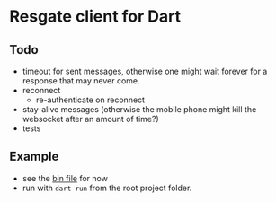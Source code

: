 # Resgate client for Dart

## Todo

- timeout for sent messages, otherwise one might wait forever for a response that may never come.
- reconnect
  - re-authenticate on reconnect
- stay-alive messages (otherwise the mobile phone might kill the websocket after an amount of time?)
- tests

## Example

- see the [bin file](bin/resgate_client.dart) for now
- run with `dart run` from the root project folder.
